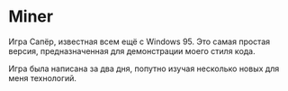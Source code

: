 # Miner
Игра Сапёр, известная всем ещё с Windows 95.
Это самая простая версия, предназначенная для демонстрации моего стиля кода.

Игра была написана за два дня, попутно изучая несколько новых для меня технологий.
